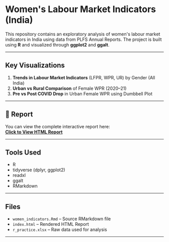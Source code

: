 # Women's Labour Market Indicators (India)

This repository contains an exploratory analysis of women's labour market indicators in India using data from PLFS Annual Reports. The project is built using **R** and visualized through **ggplot2** and **ggalt**.

---

## Key Visualizations

1. **Trends in Labour Market Indicators** (LFPR, WPR, UR) by Gender (All India)
2. **Urban vs Rural Comparison** of Female WPR (2020–21)
3. **Pre vs Post COVID Drop** in Urban Female WPR using Dumbbell Plot

---

## 📄 Report

You can view the complete interactive report here:  
**[Click to View HTML Report]([https://yourusername.github.io/your-repo-name/](https://ishahaha13.github.io/female-labour-indicators/))**  

---

## Tools Used

- R
- tidyverse (dplyr, ggplot2)
- readxl
- ggalt
- RMarkdown

---

## Files

- `women_indicators.Rmd` – Source RMarkdown file
- `index.html` – Rendered HTML Report
- `r_practice.xlsx` – Raw data used for analysis

---
